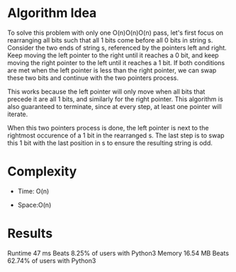 # Algorithm Idea

To solve this problem with only one O(n)O(n)O(n) pass, let's first focus on rearranging all bits such that all 1 bits come before all 0 bits in string s. Consider the two ends of string s, referenced by the pointers left and right. Keep moving the left pointer to the right until it reaches a 0 bit, and keep moving the right pointer to the left until it reaches a 1 bit. If both conditions are met when the left pointer is less than the right pointer, we can swap these two bits and continue with the two pointers process.

This works because the left pointer will only move when all bits that precede it are all 1 bits, and similarly for the right pointer. This algorithm is also guaranteed to terminate, since at every step, at least one pointer will iterate.

When this two pointers process is done, the left pointer is next to the rightmost occurence of a 1 bit in the rearranged s. The last step is to swap this 1 bit with the last position in s to ensure the resulting string is odd.


# Complexity

- Time: O(n)

- Space:O(n)

# Results
Runtime
47
ms
Beats
8.25%
of users with Python3
Memory
16.54
MB
Beats
62.74%
of users with Python3